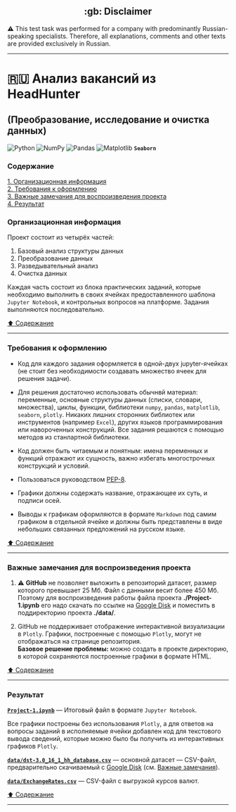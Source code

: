 <h2 align="center">:gb: Disclaimer</h2>

:warning: This test task was performed for a company with predominantly
Russian-speaking specialists. Therefore, all explanations, comments and other
texts are provided exclusively in Russian.

----

# :ru: Анализ вакансий из HeadHunter #

## (Преобразование, исследование и очистка данных) ##

![Python](https://img.shields.io/badge/python-3670A0?style=plastic&logo=python&logoColor=ffdd54)
![NumPy](https://img.shields.io/badge/numpy-%23013243.svg?style=plastic&logo=numpy&logoColor=white)
![Pandas](https://img.shields.io/badge/pandas-%23150458.svg?style=plastic&logo=pandas&logoColor=white)
![Matplotlib](https://img.shields.io/badge/Matplotlib-%23ffffff.svg?style=plastic&logo=Matplotlib&logoColor=black)
**`Seaborn`**

### Содержание ###

[1. Организационная информация](#организационная-информация)    
[2. Требования к оформлению](#требования-к-оформлению)    
[3. Важные замечания для воспроизведения проекта](#важные-замечания-для-воспроизведения-проекта)    
[4. Результат](#результат)    

### Организационная информация ###

Проект состоит из четырёх частей:

1. Базовый анализ структуры данных
2. Преобразование данных
3. Разведывательный анализ
4. Очистка данных

Каждая часть состоит из блока практических заданий, которые необходимо выполнить
в своих ячейках предоставленного шаблона `Jupyter Notebook`, и контрольных
вопросов на платформе. Задания выполняются последовательно.

[:arrow_up: Содержание](#содержание)

----

### Требования к оформлению ###

- Код для каждого задания оформляется в одной-двух jupyter-ячейках (не стоит без
необходимости создавать множество ячеек для решения задачи).

- Для решения достаточно использовать обычнвй материал: переменные, основные
структуры данных (списки, словари, множества), циклы, функции, библиотеки
`numpy`, `pandas`, `matplotlib`, `seaborn`, `plotly`. Никаких лишних сторонних
библиотек или инструментов (например `Excel`), других языков программирования
или навороченных конструкций. Все задания решаются с помощью методов из
станлартной библиотеки.

- Код должен быть читаемым и понятным: имена переменных и функций отражают их
сущность, важно избегать многострочных конструкций и условий.

- Пользоваться руководством [PEP-8](https://peps.python.org/pep-0008/).

- Графики должны содержать название, отражающее их суть, и подписи осей.

- Выводы к графикам оформляются в формате `Markdown` под самим графиком в
отдельной ячейке и должны быть представлены в виде небольших связанных
предложений на русском языке.

[:arrow_up: Содержание](#содержание)

----

### Важные замечания для воспроизведения проекта ###

1. :warning: **GitHub** не позволяет выложить в репозиторий датасет, размер
которого превышает 25 Мб. Файл с данными весит более 450 Мб. Поэтому для
воспроизведения работы файла проекта **./Project-1.ipynb** его надо скачать по
ссылке на
[Google Disk](https://drive.google.com/file/d/1ZQ4Q8SnRWJVNICl6GDzOPZfCaRezgT4O/view?usp=sharing)
и поместить в поддиректорию проекта **./data/**.

2. GitHub не поддерживает отображение интерактивной визуализации в `Plotly`.
Графики, построенные с помощью `Plotly`, могут не отображаться на странице
репозитория.    
**Базовое решение проблемы:** можно создать в проекте директорию, в которой
сохраняются построенные графики в формате HTML.

[:arrow_up: Содержание](#содержание)

----

### Результат ###

[**`Project-1.ipynb`**](Project-1.ipynb)&nbsp;&mdash; Итоговый файл в формате
`Jupyter Notebook`.

Все графики построены без использования `Plotly`, а для ответов на вопросы
заданий в исполняемые ячейки добавлен код для текстового вывода сведений,
которые можно было бы получить из интерактивных графиков `Plotly`.

[**`data/dst-3.0_16_1_hh_database.csv`**](data/dst-3.0_16_1_hh_database.csv)&nbsp;&mdash;
основной датасет&nbsp;&mdash; CSV-файл, предварительно скачиваемый с
[Google Disk](https://drive.google.com/file/d/1ZQ4Q8SnRWJVNICl6GDzOPZfCaRezgT4O/view?usp=sharing)
(см. [Важные замечания](#важные-замечания-для-воспроизведения-проекта)).

[**`data/ExchangeRates.csv`**](data/ExchangeRates.csv)&nbsp;&mdash; CSV-файл с
выгрузкой курсов валют.

[:arrow_up: Содержание](#содержание)

----
